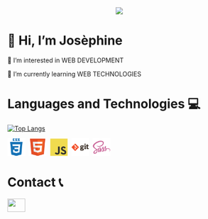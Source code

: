 <div id="header" align="center">
  <img src="https://media.giphy.com/media/M9gbBd9nbDrOTu1Mqx/giphy.gif" width="100"/>
</div>

<h1>👋 Hi, I’m Josèphine</h1>

👀 I’m interested in WEB DEVELOPMENT

🌱 I’m currently learning WEB TECHNOLOGIES

<h1>Languages and Technologies 💻</h1>

[![Top Langs](https://github-readme-stats.vercel.app/api/top-langs/?username=jserri&layout=compact)](https://github.com/anuraghazra/github-readme-stats)

<div>
  <img src="https://github.com/devicons/devicon/blob/master/icons/css3/css3-plain-wordmark.svg"  title="CSS3" alt="CSS" width="40" height="40"/>&nbsp;
  <img src="https://github.com/devicons/devicon/blob/master/icons/html5/html5-original.svg" title="HTML5" alt="HTML" width="40" height="40"/>&nbsp;
  <img src="https://github.com/devicons/devicon/blob/master/icons/javascript/javascript-original.svg" title="JavaScript" alt="JavaScript" width="40" height="40"/>&nbsp;
  <img src="https://github.com/devicons/devicon/blob/master/icons/git/git-original-wordmark.svg" title="Git" **alt="Git" width="40" height="40"/>&nbsp;
  <img src="https://raw.githubusercontent.com/devicons/devicon/1119b9f84c0290e0f0b38982099a2bd027a48bf1/icons/sass/sass-original.svg" title="Sass" **alt="Sass" width="40" height="40"/>
  
</div>

<h1>Contact 📞</h1>
<a href="www.linkedin.com/in/josephine-serri">
  <img style="max-width: 100%;" height="30" width="40" src="https://raw.githubusercontent.com/rahuldkjain/github-profile-readme-    generator/master/src/images/icons/Social/linked-in-alt.svg">
</a>


<!--
**jserri/jserri** is a ✨ _special_ ✨ repository because its `README.md` (this file) appears on your GitHub profile.

Here are some ideas to get you started:

- 🔭 I’m currently working on ...
- 🌱 I’m currently learning ...
- 👯 I’m looking to collaborate on ...
- 🤔 I’m looking for help with ...
- 💬 Ask me about ...
- 📫 How to reach me: ...
- 😄 Pronouns: ...
- ⚡ Fun fact: ...
-->
